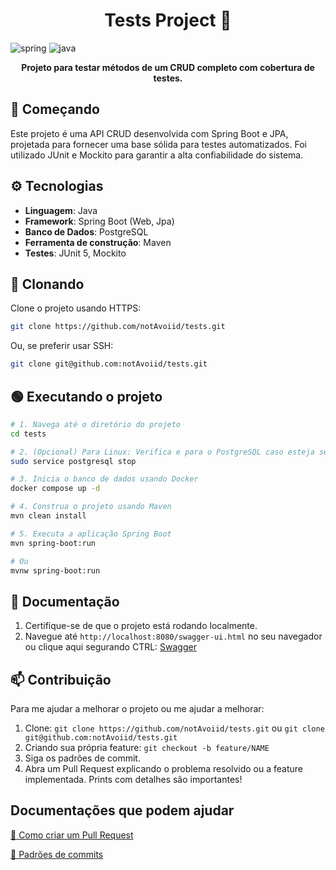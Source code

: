 [JAVA_BADGE]:https://img.shields.io/badge/java-%23ED8B00.svg?style=for-the-badge&logo=openjdk&logoColor=white
[SPRING_BADGE]: https://img.shields.io/badge/spring-%236DB33F.svg?style=for-the-badge&logo=spring&logoColor=white

<h1 align="center" style="font-weight: bold;">Tests Project 🧪</h1>

![spring][SPRING_BADGE]
![java][JAVA_BADGE]
<br>

<p align="center">
  <b>Projeto para testar métodos de um CRUD completo com cobertura de testes.</b>
</p>

## 🚀 Começando

Este projeto é uma API CRUD desenvolvida com Spring Boot e JPA, projetada para fornecer uma base sólida para testes automatizados. Foi utilizado JUnit e Mockito para garantir a alta confiabilidade do sistema.

## ⚙️ Tecnologias

- **Linguagem**: Java
- **Framework**: Spring Boot (Web, Jpa)
- **Banco de Dados**: PostgreSQL
- **Ferramenta de construção**: Maven
- **Testes**: JUnit 5, Mockito

## 🔄 Clonando

Clone o projeto usando HTTPS:
```bash
git clone https://github.com/notAvoiid/tests.git
```

Ou, se preferir usar SSH:
```bash
git clone git@github.com:notAvoiid/tests.git
```

## 🟢 Executando o projeto
```bash
# 1. Navega até o diretório do projeto
cd tests

# 2. (Opcional) Para Linux: Verifica e para o PostgreSQL caso esteja sendo usado em background
sudo service postgresql stop

# 3. Inicia o banco de dados usando Docker
docker compose up -d

# 4. Construa o projeto usando Maven
mvn clean install

# 5. Executa a aplicação Spring Boot
mvn spring-boot:run

# Ou
mvnw spring-boot:run
```

## 📄 Documentação

1. Certifique-se de que o projeto está rodando localmente.
2. Navegue até `http://localhost:8080/swagger-ui.html` no seu navegador ou clique aqui segurando CTRL: [Swagger](http://localhost:8080/swagger-ui.html)  

## 📫 Contribuição

Para me ajudar a melhorar o projeto ou me ajudar a melhorar:

1. Clone: `git clone https://github.com/notAvoiid/tests.git` ou `git clone git@github.com:notAvoiid/tests.git`
2. Criando sua própria feature: `git checkout -b feature/NAME`
3. Siga os padrões de commit.
4. Abra um Pull Request explicando o problema resolvido ou a feature implementada. Prints com detalhes são importantes!

## Documentações que podem ajudar

[📝 Como criar um Pull Request](https://www.atlassian.com/br/git/tutorials/making-a-pull-request)

[💾 Padrões de commits](https://gist.github.com/joshbuchea/6f47e86d2510bce28f8e7f42ae84c716)
